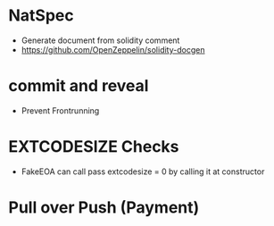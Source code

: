 # NatSpec

- Generate document from solidity comment
- https://github.com/OpenZeppelin/solidity-docgen

# commit and reveal

- Prevent Frontrunning

# EXTCODESIZE Checks

- FakeEOA can call pass extcodesize = 0 by calling it at constructor

# Pull over Push (Payment)
